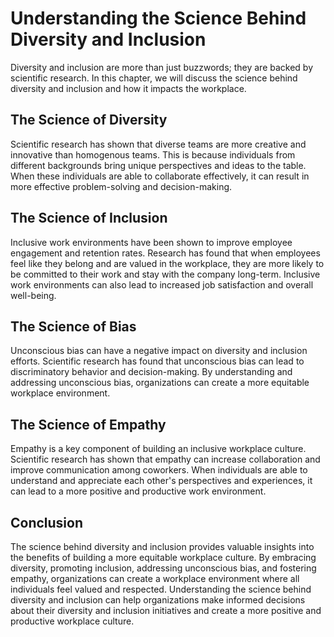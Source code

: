 Understanding the Science Behind Diversity and Inclusion
=====================================================================================================

Diversity and inclusion are more than just buzzwords; they are backed by scientific research. In this chapter, we will discuss the science behind diversity and inclusion and how it impacts the workplace.

The Science of Diversity
------------------------

Scientific research has shown that diverse teams are more creative and innovative than homogenous teams. This is because individuals from different backgrounds bring unique perspectives and ideas to the table. When these individuals are able to collaborate effectively, it can result in more effective problem-solving and decision-making.

The Science of Inclusion
------------------------

Inclusive work environments have been shown to improve employee engagement and retention rates. Research has found that when employees feel like they belong and are valued in the workplace, they are more likely to be committed to their work and stay with the company long-term. Inclusive work environments can also lead to increased job satisfaction and overall well-being.

The Science of Bias
-------------------

Unconscious bias can have a negative impact on diversity and inclusion efforts. Scientific research has found that unconscious bias can lead to discriminatory behavior and decision-making. By understanding and addressing unconscious bias, organizations can create a more equitable workplace environment.

The Science of Empathy
----------------------

Empathy is a key component of building an inclusive workplace culture. Scientific research has shown that empathy can increase collaboration and improve communication among coworkers. When individuals are able to understand and appreciate each other's perspectives and experiences, it can lead to a more positive and productive work environment.

Conclusion
----------

The science behind diversity and inclusion provides valuable insights into the benefits of building a more equitable workplace culture. By embracing diversity, promoting inclusion, addressing unconscious bias, and fostering empathy, organizations can create a workplace environment where all individuals feel valued and respected. Understanding the science behind diversity and inclusion can help organizations make informed decisions about their diversity and inclusion initiatives and create a more positive and productive workplace culture.
